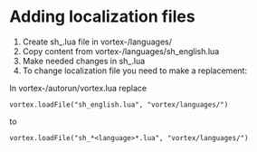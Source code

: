 # Adding localization files

1. Create sh_*<language>*.lua file in vortex-*<version>*/languages/
2. Copy content from vortex-*<version>*/languages/sh_english.lua
3. Make needed changes in sh_*<language>*.lua
4. To change localization file you need to make a replacement:

In vortex-*<version>*/autorun/vortex.lua replace 
```
vortex.loadFile("sh_english.lua", "vortex/languages/") 
```
to 
```
vortex.loadFile("sh_*<language>*.lua", "vortex/languages/")
```
